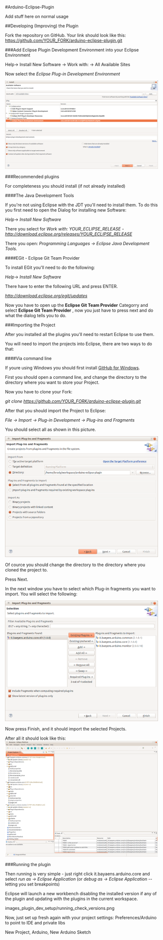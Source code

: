 #Arduino-Eclipse-Plugin

Add stuff here on normal usage


##Developing (Improving) the Plugin

Fork the repository on GitHub.
Your link should look like this: https://github.com/YOUR_FORK/arduino-eclipse-plugin.git


###Add Eclipse Plugin Development Environment into your Eclipse Environment


Help-> Install New Software -> Work with: -> All Available Sites

Now select the *Eclipse Plug-in Development Environment*


![alt text](images_plugin_dev_setup/adding_pde.png "Adding the Plugin Development Environment")

###Recommended plugins

For completeness you should install (if not already installed)

####The Java Development Tools

If you're not using Eclipse with the JDT you'll need to install them. To do this you first need to open the Dialog for installing new Software:


*Help*-> *Install New Software*

There you select for *Work with:*  *YOUR_ECLIPSE_RELEASE - http://download.eclipse.org/releases/YOUR_ECLIPSE_RELEASE*

There you open:
*Programming Languages -> Eclipse Java Development Tools.*

####EGit - Eclipse Git Team Provider

To install EGit you'll need to do the following:

*Help*-> *Install New Software*

There have to enter the following URL and press ENTER.

 *http://download.eclipse.org/egit/updates*

Now you have to open up the **Eclipse Git Team Provider** Categorry and select **Eclipse Git Team Provider** , now you just have to press next and do what the dialog tells you to do.





###Importing the Project

After you installed all the plugins you'll need to restart Eclipse to use them.


You will need to import the projects into Eclipse, there are two ways to do that:

####Via command line


If youre using Windows you should first install [GitHub for Windows](http://windows.github.com/).

First you should open a command line, and change the directory to the directory where you want to store your Project.

Now you have to clone your Fork:

*git clone https://github.com/YOUR_FORK/arduino-eclipse-plugin.git*

After that you should import the Project to Eclipse:

*File -> Import -> Plug-in Development -> Plug-ins and Fragments*

You should select all as shown in this picture.


![alt text](images_plugin_dev_setup/plugins_import_config.png "Adding the Plugin Development Environment")

Of cource you should change the directory to the directory where you cloned the project to.

Press Next.

In the next window you have to select which Plug-in fragments you want to import.
You will select the following:

![alt text](images_plugin_dev_setup/plugins_select.png "Adding the Plugin Development Environment")


Now press Finish, and it should import the selected Projects.


<!-- 
 via EGit interface.

*File -> Import -> Git -> Projects from Git -> Clone URI*

Now type your fork in to URI, for example:

*https://github.com/YOUR_FORK/arduino-eclipse-plugin.git*





import, select, plugins, Import Plug-ins and Fragments

![alt text](images_plugin_dev_setup/import_select.png "Adding the Plugin Development Environment")


Import Plug-ins and Fragments

URI

https://github.com/YOUR_FORK/arduino-eclipse-plugin.git

master

import all existing projects

FINISH
-->





After all it should look like this: 
![alt text](images_plugin_dev_setup/Imported_projects.png "Adding the Plugin Development Environment")


###Running the plugin


Then running is very simple - just right click it.bayaens.arduino.core and select *run as -> Eclipse Application* (or *debug as -> Eclipse Application* -- letting you set breakpoints)

Eclipse will launch a new workbench disabling the installed version if any of the plugin and updating with the plugins in the current workspace.


images_plugin_dev_setup/running_check_versions.png


Now, just set up fresh again with your project settings:
Preferences/Arduino to point to IDE and private libs

New Project, Arduino, New Arduino Sketch




